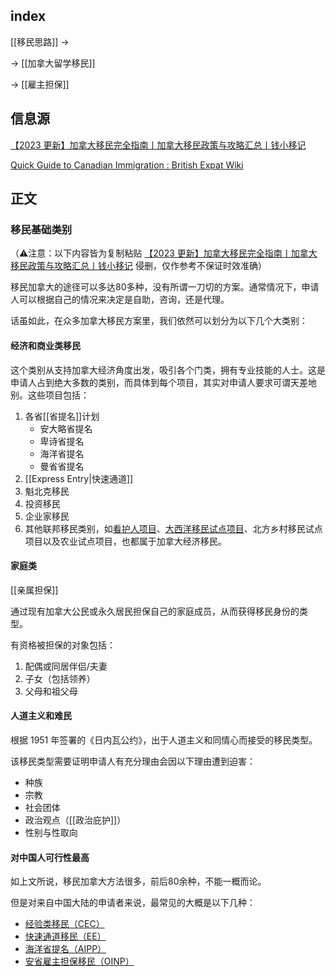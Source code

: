 ## index

[[移民思路]] ->

-> [[加拿大留学移民]]

-> [[雇主担保]]


## 信息源

[【2023 更新】加拿大移民完全指南丨加拿大移民政策与攻略汇总丨钱小移记](https://qianxiaoyi.com/canada-immigration/)


[Quick Guide to Canadian Immigration : British Expat Wiki](https://britishexpats.com/wiki/Quick_Guide_to_Canadian_Immigration)


## 正文

### 移民基础类别

（⚠️注意：以下内容皆为复制粘贴 [【2023 更新】加拿大移民完全指南丨加拿大移民政策与攻略汇总丨钱小移记](https://qianxiaoyi.com/canada-immigration/) 侵删，仅作参考不保证时效准确）

移民加拿大的途径可以多达80多种，没有所谓一刀切的方案。通常情况下，申请人可以根据自己的情况来决定是自助，咨询，还是代理。

话虽如此，在众多加拿大移民方案里，我们依然可以划分为以下几个大类别：

#### 经济和商业类移民

这个类别从支持加拿大经济角度出发，吸引各个门类，拥有专业技能的人士。这是申请人占到绝大多数的类别，而具体到每个项目，其实对申请人要求可谓天差地别。这些项目包括：

1.  各省[[省提名]]计划
    -   安大略省提名
    -   卑诗省提名
    -   海洋省提名
    -   曼省省提名
2.  [[Express Entry|快速通道]]
3.  魁北克移民
4.  投资移民
5.  企业家移民
6.  其他联邦移民类别，如[看护人项目](https://qianxiaoyi.com/caregiver-pilot/)、[大西洋移民试点项目](https://qianxiaoyi.com/atlantic-immigration-pilot-program-aipp/)、北方乡村移民试点项目以及农业试点项目，也都属于加拿大经济移民。

#### 家庭类

[[亲属担保]]

通过现有加拿大公民或永久居民担保自己的家庭成员，从而获得移民身份的类型。 

有资格被担保的对象包括：

1.  配偶或同居伴侣/夫妻
2.  子女（包括领养） 
3.  父母和祖父母 


#### 人道主义和难民

根据 1951 年签署的《日内瓦公约》，出于人道主义和同情心而接受的移民类型。

该移民类型需要证明申请人有充分理由会因以下理由遭到迫害：

-   种族
-   宗教
-   社会团体
-   政治观点（[[政治庇护]]）
-   性别与性取向

#### 对中国人可行性最高

如上文所说，移民加拿大方法很多，前后80余种，不能一概而论。

但是对来自中国大陆的申请者来说，最常见的大概是以下几种：

-   [经验类移民（CEC）](https://qianxiaoyi.com/cec-immigration/)
-   [快速通道移民（EE）](https://qianxiaoyi.com/canada-ee-immigration/)
-   [海洋省提名（AIPP）](https://qianxiaoyi.com/atlantic-immigration-pilot-program-aipp/)
-   [安省雇主担保移民（OINP）](https://qianxiaoyi.com/canada-oinp/)